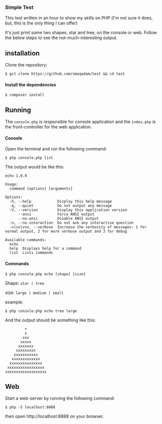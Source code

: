 ### Simple Test
This test written in an hour to show my skills on PHP (I'm not sure it does, but, this is the only thing I can offer)

It's just print some two shapes, star and tree, on the console or web. Follow the below steps to see the not-much-interesting output.


## installation

Clone the repository:

`$ git clone https://github.com/smoqadam/test && cd test`


#### Install the dependencies

`$ composer install`


## Running

The `console.php` is responsible for console application and the `index.php` is the front-controller for the web application.

#### Console

Open the terminal and run the following command:

`$ php console.php list`

The output would be like this:

```
echo 1.0.0

Usage:
  command [options] [arguments]

Options:
  -h, --help            Display this help message
  -q, --quiet           Do not output any message
  -V, --version         Display this application version
      --ansi            Force ANSI output
      --no-ansi         Disable ANSI output
  -n, --no-interaction  Do not ask any interactive question
  -v|vv|vvv, --verbose  Increase the verbosity of messages: 1 for normal output, 2 for more verbose output and 3 for debug

Available commands:
  echo
  help  Displays help for a command
  list  Lists commands
```

#### Commands

`$ php console.php echo [shape] [size]`

Shape: `star | tree`

size: `large | medium | small`

example:

`$ php console.php echo tree large`

And the output should be something like this:
```
         +
         x
        xxx
       xxxxx
      xxxxxxx
     xxxxxxxxx
    xxxxxxxxxxx
   xxxxxxxxxxxxx
  xxxxxxxxxxxxxxx
 xxxxxxxxxxxxxxxxx
xxxxxxxxxxxxxxxxxxx
```


## Web

Start a web-server by running the following command:

`$ php -S localhost:8888`

then open http://localhost:8888 on your browser.

